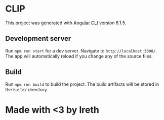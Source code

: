 # CLIP

This project was generated with [Angular CLI](https://github.com/angular/angular-cli) version 6.1.5.

## Development server

Run `npm run start` for a dev server. Navigate to `http://localhost:3000/`. The app will automatically reload if you change any of the source files.


## Build

Run `npm run build` to build the project. The build artifacts will be stored in the `build/` directory.

# Made with <3 by Ireth